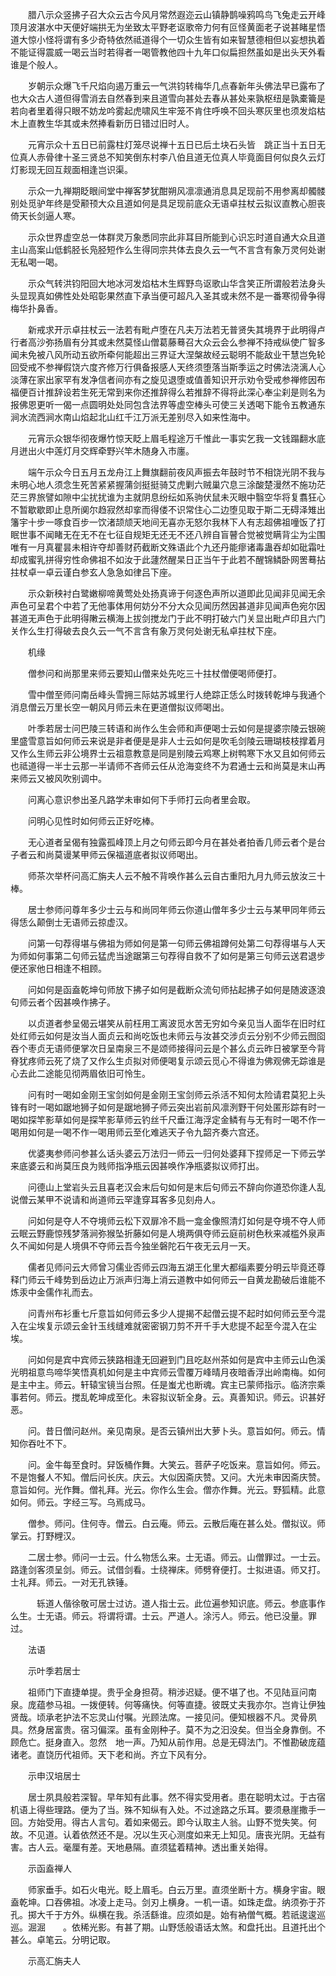 <!-- { "loadSidebar": true } -->
　　腊八示众竖拂子召大众云古今风月常然遐迩云山镇静鹊噪鸦鸣鸟飞兔走云开峰顶月波湛水中天便好端拱无为坐致太平野老讴歌帝力何有叵怪黄面老子说甚睹星悟道大惊小怪将谓有多少奇特依然祗道得个一切众生皆有如来智慧德相但以妄想执着不能证得震威一喝云当时若得者一喝管教他四十九年口似扁担然虽如是出头天外看谁是个般人。

　　岁朝示众爆飞千尺焰向遏万重云一气洪钧转梅华几点春新年头佛法早已露布了也大众古人道但得雪消去自然春到来且道雪向甚处去春从甚处来孰枢纽是孰橐籥是若向者里着得只眼不妨龙吟雾起虎啸风生牢笼不肯住呼唤不回头寒灰里也须发焰枯木上直教生华其或未然捧看新历日错过旧时人。

　　元宵示众十五日已前露柱灯笼尽说禅十五日已后土块石头皆　跳正当十五日无位真人赤骨律十圣三贤总不知笑倒东村李八伯且道无位真人毕竟面目何似良久云灯灯影现无回互觌面相逢岂识渠。

　　示众一九禅期眨眼间堂中禅客梦犹酣朔风凛凛通消息具足现前不用参离却髑髅别处觅驴年终是受颟顸大众且道如何是具足现前底众无语卓拄杖云拟议直教心胆丧倚天长剑逼人寒。

　　示众世界虚空总一体群灵万象悉同宗此非耳目所能到心识忘时道自通大众且道主山高案山低鹤胫长凫胫短作么生得同宗共体去良久云一气不言含有象万灵何处谢无私喝一喝。

　　示众气转洪钧阳回大地冰河发焰枯木生辉野鸟讴歌山华含笑正所谓般若法身头头显现真如佛性处处昭彰果然直下承当便可超凡入圣其或未然不是一番寒彻骨争得梅华扑鼻香。

　　新戒求开示卓拄杖云一法若有毗卢堕在凡夫万法若无普贤失其境界于此明得卢行者高沙弥扬眉有分其或未然莫怪山僧葛藤蓦召大众云会么参禅不持戒纵使广智多闻未免被八风所动五欲所牵何能超出三界证大涅槃故经云聪明不能敌业干慧岂免轮回受戒不参禅假饶六度齐修万行俱备报感人天终须堕落当斯季运之时佛法浇漓人心淡薄在家出家罕有发净信者间亦有之旋见退堕或值善知识开示劝令受戒参禅修因布福便百计推辞设若生死无常到来你还推辞得么若推辞不得将此深心奉尘刹是则名为报佛恩更听一偈一点圆明处处同包含法界等虚空棒头可使三关透喝下能令五教通东涧水流西涧水南山焰起北山红千江万派无差别尽入如来性海中。

　　元宵示众银华彻夜爆竹惊天眨上眉毛程途万千惟此一事实乞我一文钱蹋翻水底月迸出火中莲灯月交辉牵野兴竿木随身入市廛。

　　端午示众今日五月五龙舟江上舞旗翻前夜风声振去年鼓时节不相饶光阴不我与未明心地人须念生死苦紧紧握蒲剑挺挺骑艾虎剿六贼巢穴息三涂酸楚漫然不施功茫茫三界旅譬如隙中尘扰扰谁为主就阴息纷纭如系驹伏鼠未灭眼中翳空华将复翥狂心不暂歇歇即止息所阒尔趋寂然却挛而得偻不识常住心二边堕见取于斯二无碍泽雉出籓宇十步一啄食百步一饮渚颉颃天地间无喜亦无怒尔我林下人有志超佛祖噇饭了打眠世事不闻睹无在无不在七征自规矩无还无不还八辨自盲瞽合觉被觉瞒背尘为尘围唯有一月真瞿昙未相许夺却善财药截断文殊语此个九还丹能瘳诸毒蛊吞却如砒霜吐却成蜜乳拼得穷性命佛祖不如汝于此蘧然醒杲日正当午于此若不醒锦鳞卧网罟蓦拈拄杖卓一卓云谨白参玄人急急如律吕下座。

　　示众新秧衬白鹭嫩柳啼黄莺处处扬真谛于何逐色声所以道即此见闻非见闻无余声色可呈君个中若了无他事体用何妨分不分大众见闻历然因甚道非见闻声色宛尔因甚道无声色于此明得敶云横海上拔剑搅龙门于此不明打破六门关显出毗卢印且六门关作么生打得破去良久云一气不言含有象万灵何处谢无私卓拄杖下座。

　　机缘

　　僧参问和尚那里来师云要知山僧来处先吃三十拄杖僧便喝师便打。

　　雪中僧至师问南岳峰头雪拥三际姑苏城里行人绝踪正恁么时拨转乾坤与我通个消息僧云万里长空一朝风月师云未在更道僧拟议师喝出。

　　叶季若居士问巴陵三转语和尚作么生会师和声便喝士云如何是提婆宗陵云银碗里盛雪意旨如何师云来说是非者便是是非人士云如何是吹毛剑陵云珊瑚枝枝撑着月又作么生师云非公境界士云祖意教意是同是别陵云鸡寒上树鸭寒下水又且如何师云也祗道得一半士云那一半请师不吝师云任从沧海变终不为君通士云和尚莫是末山再来师云又被风吹别调中。

　　问离心意识参出圣凡路学未审如何下手师打云向者里会取。

　　问明心见性时如何师云正好吃棒。

　　无心道者呈偈有独露孤峰顶上月之句师云即今月在甚处者拍香几师云者个是台子者云和尚莫谩某甲师云保福道底者拟议师喝出。

　　师茶次举杯问高汇旃夫人云不触不背唤作甚么云自古重阳九月九师云放汝三十棒。

　　居士参师问尊年多少士云与和尚同年师云你道山僧年多少士云与某甲同年师云得恁么颠倒士无语师云掠虚汉。

　　问第一句荐得堪与佛祖为师如何是第一句师云佛祖蹲何处第二句荐得堪与人天为师如何事第二句师云猛虎当途踞第三句荐得自救不了如何是第三句师云送君退步便还家他日相逢不相顾。

　　问如何是函盍乾坤句师放下拂子如何是截断众流句师拈起拂子如何是随波逐浪句师云者个因甚唤作拂子。

　　以贞道者参呈偈云堪笑从前枉用工离波觅水苦无穷如今亲见当人面华在旧时红处红师云如何是汝当人面贞云和尚吃饭也未师云与汝甚交涉贞云分别不少师云囫囵吞个枣贞无语师便掌次日呈南泉三不是颂师接得问云是个甚么贞云昨日被掌至今背脊犹疼师云死了烧了又作么生贞拟对师便喝复示颂云觅心不得谁为佛观佛无踪谁是心去此二途能见彻两眉依旧可怜生。

　　问有时一喝如金刚王宝剑如何是金刚王宝剑师云杀活不知何太险请君莫犯上头锋有时一喝如踞地狮子如何是踞地狮子师云突出岩前风凛洌野干何处匿形踪有时一喝如探竿影草如何是探竿影草师云钓丝千尺垂江海浮定金鳞有与无有时一喝不作一喝用如何是一喝不作一喝用师云至化难逃天子令九韶齐奏六宫还。

　　优婆夷参师问参甚么话头婆云万法归一师云一归何处婆拜下捏师足一下师云学来底婆云和尚莫压良为贱师指净瓶云因甚唤作净瓶婆拟议师打出。

　　问德山上堂岩头云且喜老汉会末后句如何是末后句师云不辞向你道恐你逢人乱说僧云某甲不说请和尚道师云罕逢穿耳客多见刻舟人。

　　问如何是夺人不夺境师云松下双扉冷不扃一龛金像照清灯如何是夺境不夺人师云眠云野鹿惊残梦落涧弥猴坠折藤如何是人境两俱夺师云庭前树色秋来减槛外泉声久不闻如何是人境俱不夺师云吾今独坐磐陀石午夜无云月一天。

　　儒者见师问云大师曾习儒业否师云四海五湖王化里大都缁素要分明云毕竟还尊释门师云千峰势到岳边止万派声归海上消云道教中如何师云一自黄龙勘破后谁能不炼汞中金儒作礼而去。

　　问青州布衫重七斤意旨如何师云多少人提揭不起僧云提不起时如何师云至今混入在尘埃复示颂云金针玉线缝难就密密钢刀剪不开千手大悲提不起至今混入在尘埃。

　　问如何是宾中宾师云狭路相逢无回避到门且吃赵州茶如何是宾中主师云山色溪光明祖意鸟啼华笑悟真机如何是主中宾师云雪覆万峰晴月夜暗香浮出岭南梅。如何是主中主。师云。轩辕宝镜当台照。任是蚩尤也断魂。宾主已蒙师指示。临济宗乘事若何。师云。搅乱乾坤成至化。未容拟议斩全身。云。真善知识。师云。识甚好恶。

　　问。昔日僧问赵州。亲见南泉。是否云镇州出大萝卜头。意旨如何。师云。情知你吞吐不下。

　　问。金牛每至食时。舁饭桶作舞。大笑云。菩萨子吃饭来。意旨如何。师云。不是饱餐人不知。僧后问长庆。庆云。大似因斋庆赞。又问。大光未审因斋庆赞。意旨如何。光作舞。僧礼拜。光云。你作么生会。僧亦作舞。光云。野狐精。此意如何。师云。字经三写。乌焉成马。

　　僧参。师问。住何寺。僧云。白云庵。师云。云散后庵在甚么处。僧拟议。师掌云。打野榸汉。

　　二居士参。师问一士云。什么物恁么来。士无语。师云。山僧罪过。一士云。路逢剑客须呈剑。师云。试借剑看。士绕禅床。师劈脊便打。士拟进语。师又打。士礼拜。师云。一对无孔铁锤。

　　　轹道人偕徐敬可居士过访。道人指士云。此位遍参知识底。师云。参底事作么生。士无语。师云。将谓将谓。士云。严道人。涂污人。师云。他已没量。罪过。

　　法语

　　示叶季若居士

　　祖师门下直捷单提。贵乎全身担荷。稍涉迟疑。便不堪了也。不见陆亘问南泉。庞蕴参马祖。一拨便转。何等痛快。何等直捷。彼既丈夫我亦尔。岂肯让伊独贤哉。顷承老护法不忘灵山付嘱。光顾法席。一接见问。便知根器不凡。灵骨夙具。然身居富贵。宿习偏深。虽有金刚种子。莫不为之汩没矣。但当全身靠倒。不顾危亡。挺身直入。忽然　地一声。乃知从前作用。总是无碍法门。不惟勘破庞蕴诸老。直饶历代祖师。天下老和尚。齐立下风有分。

　　示申汉培居士

　　居士夙具般若深智。早年知有此事。然不得实受用者。患在聪明太过。于古宿机语上得些理路。便为了当。殊不知纵有入处。不过途路之乐耳。要须悬崖撒手一回。方始受用。得古人言句。着如来偈云。即今认取主人翁。山野不觉失笑。何故。不见道。认着依然还不是。况以生灭心测度如来无上知见。唐丧光阴。无益有害。古人云。毫厘有差。天地悬隔。直须猛着精神。透出重关始得。

　　示函盍禅人

　　师家垂手。如石火电光。眨上眉毛。白云万里。直须坐断十方。横身宇宙。眼盍乾坤。口吞佛祖。冰凌上走马。剑刃上横身。一机一语。如珠走盘。纳须弥于芥孔。掷大千于方外。纵横在我。杀活繇谁。应须如是。始有衲僧气概。若祇逡逡巡巡。淈淈　　。依稀光影。有甚了期。山野恁般语话太煞。和盘托出。且道托出个甚么。卓笔云。分明记取。

　　示高汇旃夫人

